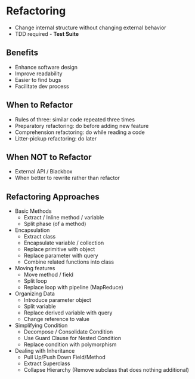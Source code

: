 # Refactoring

- Change internal structure without changing external behavior
- TDD required - **Test Suite**

## Benefits

- Enhance software design
- Improve readability
- Easier to find bugs
- Facilitate dev process

## When to Refactor

- Rules of three: similar code repeated three times
- Preparatory refactoring: do before adding new feature
- Comprehension refactoring: do while reading a code
- Litter-pickup refactoring: do later

## When NOT to Refactor

- External API / Blackbox
- When better to rewrite rather than refactor

## Refactoring Approaches

- Basic Methods
    - Extract / Inline method / variable
    - Split phase (of a method)
- Encapsulation
    - Extract class
    - Encapsulate variable / collection
    - Replace primitive with object
    - Replace parameter with query
    - Combine related functions into class
- Moving features
    - Move method / field
    - Split loop
    - Replace loop with pipeline (MapReduce)
- Organizing Data
    - Introduce parameter object
    - Split variable
    - Replace derived variable with query
    - Change reference to value
- Simplifying Condition
    - Decompose / Consolidate Condition
    - Use Guard Clause for Nested Condition
    - Replace condition with polymorphism
- Dealing with Inheritance
    - Pull Up/Push Down Field/Method
    - Extract Superclass
    - Collapse Hierarchy (Remove subclass that does nothing additional)